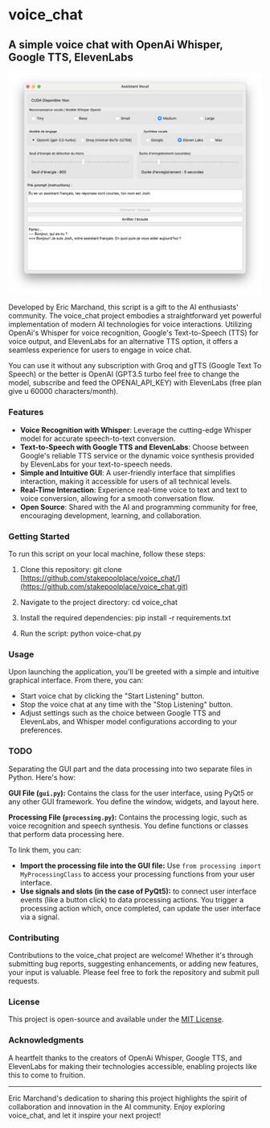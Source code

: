 # voice_chat
## A simple voice chat with OpenAi Whisper, Google TTS, ElevenLabs

![GUI Preview](gui.png)

Developed by Eric Marchand, this script is a gift to the AI enthusiasts' community. The voice_chat project embodies a straightforward yet powerful implementation of modern AI technologies for voice interactions. Utilizing OpenAi's Whisper for voice recognition, Google's Text-to-Speech (TTS) for voice output, and ElevenLabs for an alternative TTS option, it offers a seamless experience for users to engage in voice chat.

You can use it without any subscription with Groq and gTTS (Google Text To Speech) or the better is OpenAI (GPT3.5 turbo feel free to change the model, subscribe and feed the OPENAI_API_KEY) with ElevenLabs (free plan give u 60000 characters/month).

### Features
- **Voice Recognition with Whisper**: Leverage the cutting-edge Whisper model for accurate speech-to-text conversion.
- **Text-to-Speech with Google TTS and ElevenLabs**: Choose between Google's reliable TTS service or the dynamic voice synthesis provided by ElevenLabs for your text-to-speech needs.
- **Simple and Intuitive GUI**: A user-friendly interface that simplifies interaction, making it accessible for users of all technical levels.
- **Real-Time Interaction**: Experience real-time voice to text and text to voice conversion, allowing for a smooth conversation flow.
- **Open Source**: Shared with the AI and programming community for free, encouraging development, learning, and collaboration.
  

### Getting Started
To run this script on your local machine, follow these steps:

1. Clone this repository:
git clone [https://github.com/stakepoolplace/voice_chat/](https://github.com/stakepoolplace/voice_chat.git)

2. Navigate to the project directory:
cd voice_chat

3. Install the required dependencies:
pip install -r requirements.txt

4. Run the script:
python voice-chat.py

### Usage
Upon launching the application, you'll be greeted with a simple and intuitive graphical interface. From there, you can:
- Start voice chat by clicking the "Start Listening" button.
- Stop the voice chat at any time with the "Stop Listening" button.
- Adjust settings such as the choice between Google TTS and ElevenLabs, and Whisper model configurations according to your preferences.

### TODO
Separating the GUI part and the data processing into two separate files in Python. Here's how:

**GUI File (`gui.py`):** Contains the class for the user interface, using PyQt5 or any other GUI framework. You define the window, widgets, and layout here.

**Processing File (`processing.py`):** Contains the processing logic, such as voice recognition and speech synthesis. You define functions or classes that perform data processing here.

To link them, you can:

- **Import the processing file into the GUI file:** Use `from processing import MyProcessingClass` to access your processing functions from your user interface.
- **Use signals and slots (in the case of PyQt5):** to connect user interface events (like a button click) to data processing actions. You trigger a processing action which, once completed, can update the user interface via a signal.


### Contributing
Contributions to the voice_chat project are welcome! Whether it's through submitting bug reports, suggesting enhancements, or adding new features, your input is valuable. Please feel free to fork the repository and submit pull requests.

### License
This project is open-source and available under the [MIT License](LICENSE).

### Acknowledgments
A heartfelt thanks to the creators of OpenAi Whisper, Google TTS, and ElevenLabs for making their technologies accessible, enabling projects like this to come to fruition.

---

Eric Marchand's dedication to sharing this project highlights the spirit of collaboration and innovation in the AI community. Enjoy exploring voice_chat, and let it inspire your next project!
